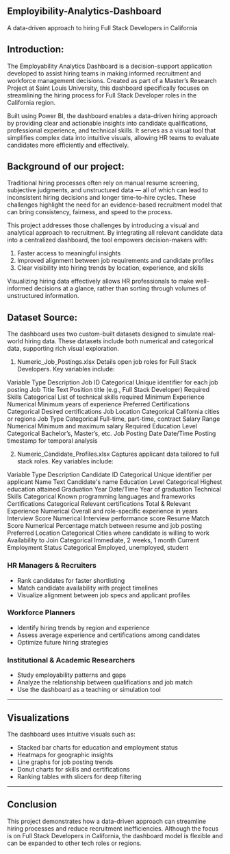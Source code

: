 ## Employibility-Analytics-Dashboard
A data-driven approach to hiring Full Stack Developers in California

## Introduction:

The Employability Analytics Dashboard is a decision-support application developed to assist hiring teams in making informed recruitment and workforce management decisions. Created as part of a Master’s Research Project at Saint Louis University, this dashboard specifically focuses on streamlining the hiring process for Full Stack Developer roles in the California region.

Built using Power BI, the dashboard enables a data-driven hiring approach by providing clear and actionable insights into candidate qualifications, professional experience, and technical skills. It serves as a visual tool that simplifies complex data into intuitive visuals, allowing HR teams to evaluate candidates more efficiently and effectively.

## Background of our project:

Traditional hiring processes often rely on manual resume screening, subjective judgments, and unstructured data — all of which can lead to inconsistent hiring decisions and longer time-to-hire cycles. These challenges highlight the need for an evidence-based recruitment model that can bring consistency, fairness, and speed to the process.

This project addresses those challenges by introducing a visual and analytical approach to recruitment. By integrating all relevant candidate data into a centralized dashboard, the tool empowers decision-makers with:
1. Faster access to meaningful insights  
2. Improved alignment between job requirements and candidate profiles  
3. Clear visibility into hiring trends by location, experience, and skills

Visualizing hiring data effectively allows HR professionals to make well-informed decisions at a glance, rather than sorting through volumes of unstructured information.

## Dataset Source:

The dashboard uses two custom-built datasets designed to simulate real-world hiring data. These datasets include both numerical and categorical data, supporting rich visual exploration.

1. Numeric_Job_Postings.xlsx
Details open job roles for Full Stack Developers.
Key variables include:

Variable	Type	Description
Job ID	Categorical	Unique identifier for each job posting
Job Title	Text	Position title (e.g., Full Stack Developer)
Required Skills	Categorical	List of technical skills required
Minimum Experience	Numerical	Minimum years of experience
Preferred Certifications	Categorical	Desired certifications
Job Location	Categorical	California cities or regions
Job Type	Categorical	Full-time, part-time, contract
Salary Range	Numerical	Minimum and maximum salary
Required Education Level	Categorical	Bachelor’s, Master’s, etc.
Job Posting Date	Date/Time	Posting timestamp for temporal analysis

2. Numeric_Candidate_Profiles.xlsx
Captures applicant data tailored to full stack roles.
Key variables include:

Variable	Type	Description
Candidate ID	Categorical	Unique identifier per applicant
Name	Text	Candidate's name
Education Level	Categorical	Highest education attained
Graduation Year	Date/Time	Year of graduation
Technical Skills	Categorical	Known programming languages and frameworks
Certifications	Categorical	Relevant certifications
Total & Relevant Experience	Numerical	Overall and role-specific experience in years
Interview Score	Numerical	Interview performance score
Resume Match Score	Numerical	Percentage match between resume and job posting
Preferred Location	Categorical	Cities where candidate is willing to work
Availability to Join	Categorical	Immediate, 2 weeks, 1 month
Current Employment Status	Categorical	Employed, unemployed, student


### HR Managers & Recruiters  
- Rank candidates for faster shortlisting  
- Match candidate availability with project timelines  
- Visualize alignment between job specs and applicant profiles  

### Workforce Planners  
- Identify hiring trends by region and experience  
- Assess average experience and certifications among candidates  
- Optimize future hiring strategies  

### Institutional & Academic Researchers  
- Study employability patterns and gaps  
- Analyze the relationship between qualifications and job match  
- Use the dashboard as a teaching or simulation tool  

---

## Visualizations  
The dashboard uses intuitive visuals such as:  
- Stacked bar charts for education and employment status  
- Heatmaps for geographic insights  
- Line graphs for job posting trends  
- Donut charts for skills and certifications  
- Ranking tables with slicers for deep filtering  

---

## Conclusion  
This project demonstrates how a data-driven approach can streamline hiring processes and reduce recruitment inefficiencies. Although the focus is on Full Stack Developers in California, the dashboard model is flexible and can be expanded to other tech roles or regions.



